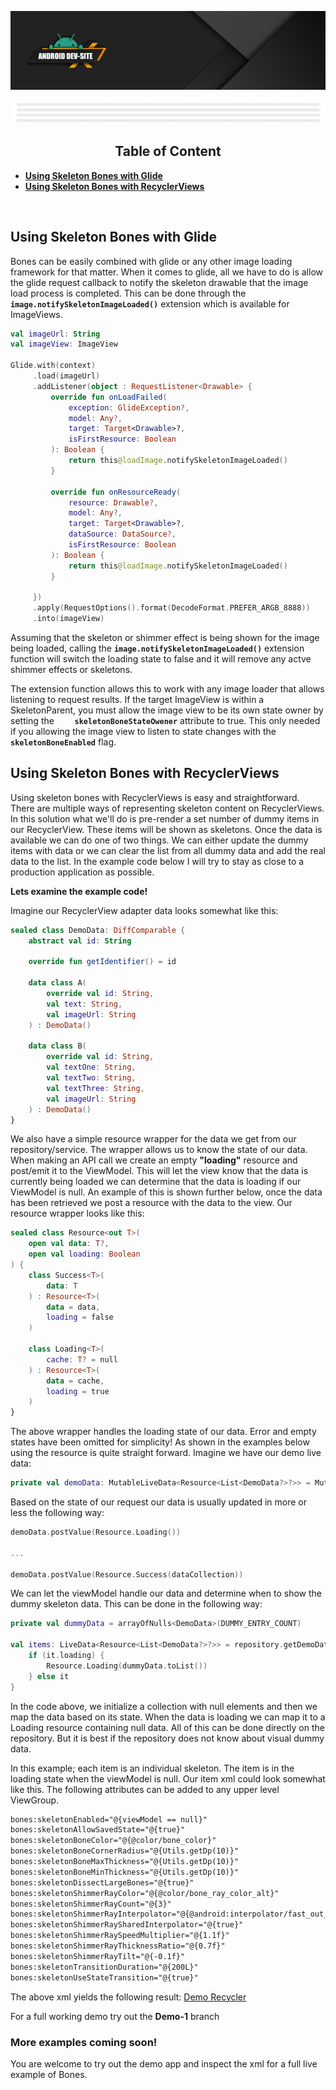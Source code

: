 [![Dev Site Banner](media/images/android_dev_site_banner.png)](https://medium.com/android-dev-site)

<div align="center">
  
![Banner Demo](./media/gifs/wide_banner_white.gif)

## Table of Content
</div>

  
- **[Using Skeleton Bones with Glide](#using-skeleton-bones-with-glide)**
- **[Using Skeleton Bones with RecyclerViews](#using-skeleton-bones-with-recyclerviews)**
<br/>

## Using Skeleton Bones with Glide

Bones can be easily combined with glide or any other image loading framework for that matter. When it comes to glide, all we have to do is allow the glide request callback to notify the skeleton drawable that the image load process is completed. This can be done through the **`image.notifySkeletonImageLoaded()`** extension which is available for ImageViews.

```kotlin
val imageUrl: String
val imageView: ImageView

Glide.with(context)
     .load(imageUrl)
     .addListener(object : RequestListener<Drawable> {
         override fun onLoadFailed(
             exception: GlideException?,
             model: Any?,
             target: Target<Drawable>?,
             isFirstResource: Boolean
         ): Boolean {
             return this@loadImage.notifySkeletonImageLoaded()
         }

         override fun onResourceReady(
             resource: Drawable?,
             model: Any?,
             target: Target<Drawable>?,
             dataSource: DataSource?,
             isFirstResource: Boolean
         ): Boolean {
             return this@loadImage.notifySkeletonImageLoaded()
         }

     })
     .apply(RequestOptions().format(DecodeFormat.PREFER_ARGB_8888))
     .into(imageView)

```

Assuming that the skeleton or shimmer effect is being shown for the image being loaded, calling the **`image.notifySkeletonImageLoaded()`** extension function will switch the loading state to false and it will remove any actve shimmer effects or skeletons.

The extension function allows this to work with any image loader that allows listening to request results. If the target ImageView is within a SkeletonParent, you must allow the image view to be its own state owner by setting the **`    skeletonBoneStateOwener`** attribute to true. This only needed if you allowing the image view to listen to state changes with the **`skeletonBoneEnabled`** flag.

## Using Skeleton Bones with RecyclerViews

Using skeleton bones with RecyclerViews is easy and straightforward. There are multiple ways of representing skeleton content on RecyclerViews. In this solution what we'll do is pre-render a set number of dummy items in our RecyclerView. These items will be shown as skeletons. Once the data is available we can do one of two things. We can either update the dummy items with data or we can clear the list from all dummy data and add the real data to the list. In the example code below I will try to stay as close to a production application as possible. 

**Lets examine the example code!** 

Imagine our RecyclerView adapter data looks somewhat like this:

```kotlin
sealed class DemoData: DiffComparable {
    abstract val id: String

    override fun getIdentifier() = id

    data class A(
        override val id: String,
        val text: String,
        val imageUrl: String
    ) : DemoData()

    data class B(
        override val id: String,
        val textOne: String,
        val textTwo: String,
        val textThree: String,
        val imageUrl: String
    ) : DemoData()
}
```

We also have a simple resource wrapper for the data we get from our repository/service. The wrapper allows us to know the state of our data. When making an API call we create an empty **"loading"** resource and post/emit it to the ViewModel. This will let the view know that the data is currently being loaded we can determine that the data is loading if our ViewModel is null. An example of this is shown further below, once the data has been retrieved we post a resource with the data to the view. Our resource wrapper looks like this:

```kotlin
sealed class Resource<out T>(
    open val data: T?,
    open val loading: Boolean
) {
    class Success<T>(
        data: T
    ) : Resource<T>(
        data = data,
        loading = false
    )

    class Loading<T>(
        cache: T? = null
    ) : Resource<T>(
        data = cache,
        loading = true
    )
}
```

The above wrapper handles the loading state of our data. Error and empty states have been omitted for simplicity! As shown in the examples below using the resource is quite straight forward. Imagine we have our demo live data:

```kotlin
private val demoData: MutableLiveData<Resource<List<DemoData?>?>> = MutableLiveData()
```

Based on the state of our request our data is usually updated in more or less the following way:

```kotlin
demoData.postValue(Resource.Loading())

...

demoData.postValue(Resource.Success(dataCollection))
```

We can let the viewModel handle our data and determine when to show the dummy skeleton data. This can be done in the following way:

```kotlin
private val dummyData = arrayOfNulls<DemoData>(DUMMY_ENTRY_COUNT)

val items: LiveData<Resource<List<DemoData?>?>> = repository.getDemoData().map {
    if (it.loading) {
        Resource.Loading(dummyData.toList())
    } else it
}
```

In the code above, we initialize a collection with null elements and then we map the data based on its state. When the data is loading we can map it to a Loading resource containing null data. All of this can be done directly on the repository. But it is best if the repository does not know about visual dummy data. 

In this example; each item is an individual skeleton. The item is in the loading state when the viewModel is null. Our item  xml could look somewhat like this. The following attributes can be added to any upper level ViewGroup.

```xml
bones:skeletonEnabled="@{viewModel == null}"
bones:skeletonAllowSavedState="@{true}"
bones:skeletonBoneColor="@{@color/bone_color}"
bones:skeletonBoneCornerRadius="@{Utils.getDp(10)}"
bones:skeletonBoneMaxThickness="@{Utils.getDp(10)}"
bones:skeletonBoneMinThickness="@{Utils.getDp(10)}"
bones:skeletonDissectLargeBones="@{true}"
bones:skeletonShimmerRayColor="@{@color/bone_ray_color_alt}"
bones:skeletonShimmerRayCount="@{3}"
bones:skeletonShimmerRayInterpolator="@{@android:interpolator/fast_out_slow_in}"
bones:skeletonShimmerRaySharedInterpolator="@{true}"
bones:skeletonShimmerRaySpeedMultiplier="@{1.1f}"
bones:skeletonShimmerRayThicknessRatio="@{0.7f}"
bones:skeletonShimmerRayTilt="@{-0.1f}"
bones:skeletonTransitionDuration="@{200L}"
bones:skeletonUseStateTransition="@{true}"
```
The above xml yields the following result: [Demo Recycler](https://github.com/EudyContreras/Skeleton-Bones/blob/development/media/gifs/recycler-demo.gif)

For a full working demo try out the **Demo-1** branch

### More examples coming soon!

You are welcome to try out the demo app and inspect the xml for a full
live example of Bones.

